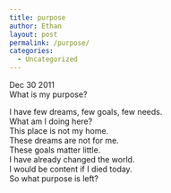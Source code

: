 ```yaml
---
title: purpose
author: Ethan
layout: post
permalink: /purpose/
categories:
  - Uncategorized
---
```

Dec 30 2011  
What is my purpose?

I have few dreams, few goals, few needs.  
What am I doing here?  
This place is not my home.  
These dreams are not for me.  
These goals matter little.  
I have already changed the world.  
I would be content if I died today.  
So what purpose is left?